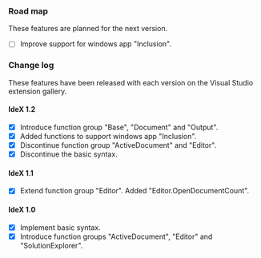 ### Road map
These features are planned for the next version.

- [ ] Improve support for windows app "Inclusion".

### Change log
These features have been released with each version on the Visual Studio extension gallery.

#### IdeX 1.2
- [x] Introduce function group "Base", "Document" and "Output".
- [x] Added functions to support windows app "Inclusion".
- [x] Discontinue function group "ActiveDocument" and "Editor".
- [X] Discontinue the basic syntax.

#### IdeX 1.1
- [x] Extend function group "Editor". Added "Editor.OpenDocumentCount".

#### IdeX 1.0
- [x] Implement basic syntax.
- [x] Introduce function groups "ActiveDocument", "Editor" and "SolutionExplorer".